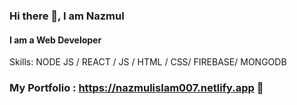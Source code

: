 ### Hi there 👋, I am Nazmul
#### I am a Web Developer

Skills: NODE JS / REACT / JS / HTML / CSS/ FIREBASE/ MONGODB 

### My Portfolio : https://nazmulislam007.netlify.app 👋
